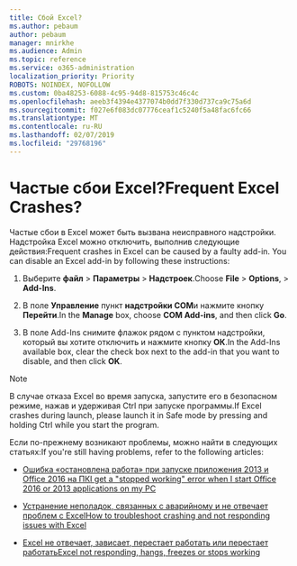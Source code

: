 ```yaml
---
title: Сбой Excel?
ms.author: pebaum
author: pebaum
manager: mnirkhe
ms.audience: Admin
ms.topic: reference
ms.service: o365-administration
localization_priority: Priority
ROBOTS: NOINDEX, NOFOLLOW
ms.custom: 0ba48253-6088-4c95-94d8-815753c46c4c
ms.openlocfilehash: aeeb3f4394e4377074b0dd7f330d737ca9c75a6d
ms.sourcegitcommit: f027e6f083dc07776ceaf1c5240f5a48fac6fc66
ms.translationtype: MT
ms.contentlocale: ru-RU
ms.lasthandoff: 02/07/2019
ms.locfileid: "29768196"
---
```

# <a name="frequent-excel-crashes"></a><span data-ttu-id="7c62f-102">Частые сбои Excel?</span><span class="sxs-lookup"><span data-stu-id="7c62f-102">Frequent Excel Crashes?</span></span>

<span data-ttu-id="7c62f-p101">Частые сбои в Excel может быть вызвана неисправного надстройки. Надстройка Excel можно отключить, выполнив следующие действия:</span><span class="sxs-lookup"><span data-stu-id="7c62f-p101">Frequent crashes in Excel can be caused by a faulty add-in. You can disable an Excel add-in by following these instructions:</span></span>
  
1. <span data-ttu-id="7c62f-105">Выберите **файл** \> **Параметры** \> **Надстроек**.</span><span class="sxs-lookup"><span data-stu-id="7c62f-105">Choose **File** \> **Options**, \> **Add-Ins**.</span></span>
    
2. <span data-ttu-id="7c62f-106">В поле **Управление** пункт **надстройки COM**и нажмите кнопку **Перейти**.</span><span class="sxs-lookup"><span data-stu-id="7c62f-106">In the **Manage** box, choose **COM Add-ins**, and then click **Go**.</span></span>
    
3. <span data-ttu-id="7c62f-107">В поле Add-Ins снимите флажок рядом с пунктом надстройки, который вы хотите отключить и нажмите кнопку **ОК**.</span><span class="sxs-lookup"><span data-stu-id="7c62f-107">In the Add-Ins available box, clear the check box next to the add-in that you want to disable, and then click **OK**.</span></span>
    
> [!NOTE]
> <span data-ttu-id="7c62f-108">В случае отказа Excel во время запуска, запустите его в безопасном режиме, нажав и удерживая Ctrl при запуске программы.</span><span class="sxs-lookup"><span data-stu-id="7c62f-108">If Excel crashes during launch, please launch it in Safe mode by pressing and holding Ctrl while you start the program.</span></span> 
  
<span data-ttu-id="7c62f-109">Если по-прежнему возникают проблемы, можно найти в следующих статьях:</span><span class="sxs-lookup"><span data-stu-id="7c62f-109">If you're still having problems, refer to the following articles:</span></span>
  
- [<span data-ttu-id="7c62f-110">Ошибка «остановлена работа» при запуске приложения 2013 и Office 2016 на ПК</span><span class="sxs-lookup"><span data-stu-id="7c62f-110">I get a "stopped working" error when I start Office 2016 or 2013 applications on my PC</span></span>](https://support.office.com/article/52bd7985-4e99-4a35-84c8-2d9b8301a2fa.aspx)
    
- [<span data-ttu-id="7c62f-111">Устранение неполадок, связанных с аварийному и не отвечает проблем с Excel</span><span class="sxs-lookup"><span data-stu-id="7c62f-111">How to troubleshoot crashing and not responding issues with Excel</span></span>](https://support.microsoft.com/help/2758592/how-to-troubleshoot-crashing-and-not-responding-issues-with-excel)
    
- [<span data-ttu-id="7c62f-112">Excel не отвечает, зависает, перестает работать или перестает работать</span><span class="sxs-lookup"><span data-stu-id="7c62f-112">Excel not responding, hangs, freezes or stops working</span></span>](https://support.office.com/article/37e7d3c9-9e84-40bf-a805-4ca6853a1ff4.aspx)
    
